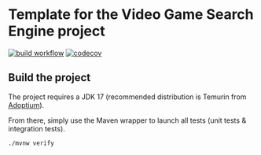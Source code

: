 # Template for the Video Game Search Engine project

[![build workflow](https://github.com/eros404/video_game_search_engine/actions/workflows/build.yml/badge.svg)](https://github.com/eros404/video_game_search_engine/actions)
[![codecov](https://codecov.io/gh/eros404/video_game_search_engine/branch/main/graph/badge.svg)](https://codecov.io/gh/eros404/video_game_search_engine)



## Build the project

The project requires a JDK 17 (recommended distribution is Temurin from [Adoptium](https://adoptium.net/)).

From there, simply use the Maven wrapper to launch all tests (unit tests & integration tests).

`./mvnw verify`
